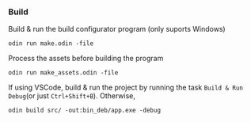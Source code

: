 
### Build

Build & run the build configurator program (only suports Windows)
```
odin run make.odin -file
```

Process the assets before building the program
```
odin run make_assets.odin -file
```

If using VSCode, build & run the project by running the task `Build & Run Debug`(or just `Ctrl+Shift+B`). Otherwise,
```
odin build src/ -out:bin_deb/app.exe -debug
```
